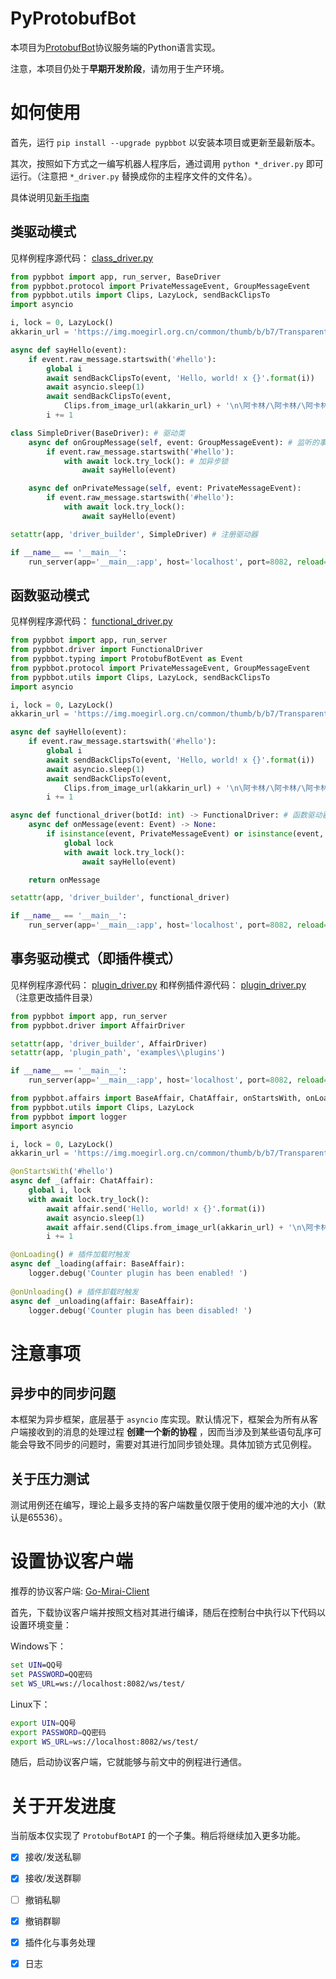 # PyProtobufBot

本项目为[ProtobufBot](https://github.com/ProtobufBot/onebot_idl)协议服务端的Python语言实现。

注意，本项目仍处于**早期开发阶段**，请勿用于生产环境。

# 如何使用

首先，运行 `pip install --upgrade pypbbot` 以安装本项目或更新至最新版本。

其次，按照如下方式之一编写机器人程序后，通过调用 `python *_driver.py` 即可运行。（注意把 `*_driver.py` 替换成你的主程序文件的文件名）。

具体说明见[新手指南](https://phikn1ght.github.io/2021/02/01/beginners-guide-for-pypbbot/)

## 类驱动模式

见样例程序源代码： [class_driver.py](https://github.com/PHIKN1GHT/pypbbot/blob/main/examples/class_driver.py)

```python
from pypbbot import app, run_server, BaseDriver
from pypbbot.protocol import PrivateMessageEvent, GroupMessageEvent
from pypbbot.utils import Clips, LazyLock, sendBackClipsTo
import asyncio

i, lock = 0, LazyLock()
akkarin_url = 'https://img.moegirl.org.cn/common/thumb/b/b7/Transparent_Akkarin.jpg/250px-Transparent_Akkarin.jpg'

async def sayHello(event):
    if event.raw_message.startswith('#hello'):
        global i
        await sendBackClipsTo(event, 'Hello, world! x {}'.format(i))
        await asyncio.sleep(1)
        await sendBackClipsTo(event,
            Clips.from_image_url(akkarin_url) + '\n\阿卡林/\阿卡林/\阿卡林/')
        i += 1

class SimpleDriver(BaseDriver): # 驱动类
    async def onGroupMessage(self, event: GroupMessageEvent): # 监听的事件类型
        if event.raw_message.startswith('#hello'):
            with await lock.try_lock(): # 加异步锁
                await sayHello(event)

    async def onPrivateMessage(self, event: PrivateMessageEvent):
        if event.raw_message.startswith('#hello'):
            with await lock.try_lock():
                await sayHello(event)

setattr(app, 'driver_builder', SimpleDriver) # 注册驱动器

if __name__ == '__main__':
    run_server(app='__main__:app', host='localhost', port=8082, reload=True)

```

## 函数驱动模式

见样例程序源代码： [functional_driver.py](https://github.com/PHIKN1GHT/pypbbot/blob/main/examples/functional_driver.py)

```python
from pypbbot import app, run_server
from pypbbot.driver import FunctionalDriver
from pypbbot.typing import ProtobufBotEvent as Event
from pypbbot.protocol import PrivateMessageEvent, GroupMessageEvent
from pypbbot.utils import Clips, LazyLock, sendBackClipsTo
import asyncio

i, lock = 0, LazyLock()
akkarin_url = 'https://img.moegirl.org.cn/common/thumb/b/b7/Transparent_Akkarin.jpg/250px-Transparent_Akkarin.jpg'

async def sayHello(event):
    if event.raw_message.startswith('#hello'):
        global i
        await sendBackClipsTo(event, 'Hello, world! x {}'.format(i))
        await asyncio.sleep(1)
        await sendBackClipsTo(event,
            Clips.from_image_url(akkarin_url) + '\n\阿卡林/\阿卡林/\阿卡林/')
        i += 1

async def functional_driver(botId: int) -> FunctionalDriver: # 函数驱动器（即一个返回处理函数的高阶函数）
    async def onMessage(event: Event) -> None:
        if isinstance(event, PrivateMessageEvent) or isinstance(event, GroupMessageEvent):
            global lock
            with await lock.try_lock():
                await sayHello(event)

    return onMessage

setattr(app, 'driver_builder', functional_driver)

if __name__ == '__main__':
    run_server(app='__main__:app', host='localhost', port=8082, reload=True)

```

## 事务驱动模式（即插件模式）

见样例程序源代码： [plugin_driver.py](https://github.com/PHIKN1GHT/pypbbot/blob/main/examples/plugin_driver.py) 和样例插件源代码： [plugin_driver.py](https://github.com/PHIKN1GHT/pypbbot/blob/main/examples/plugins/counter_plugin.py) （注意更改插件目录）

```python
from pypbbot import app, run_server
from pypbbot.driver import AffairDriver

setattr(app, 'driver_builder', AffairDriver)
setattr(app, 'plugin_path', 'examples\\plugins')

if __name__ == '__main__':
    run_server(app='__main__:app', host='localhost', port=8082, reload=True)

```

```python
from pypbbot.affairs import BaseAffair, ChatAffair, onStartsWith, onLoading, onUnloading
from pypbbot.utils import Clips, LazyLock
from pypbbot import logger
import asyncio

i, lock = 0, LazyLock()
akkarin_url = 'https://img.moegirl.org.cn/common/thumb/b/b7/Transparent_Akkarin.jpg/250px-Transparent_Akkarin.jpg'

@onStartsWith('#hello')
async def _(affair: ChatAffair):
    global i, lock
    with await lock.try_lock():
        await affair.send('Hello, world! x {}'.format(i))
        await asyncio.sleep(1)
        await affair.send(Clips.from_image_url(akkarin_url) + '\n\阿卡林/\阿卡林/\阿卡林/')
        i += 1

@onLoading() # 插件加载时触发
async def _loading(affair: BaseAffair):
    logger.debug('Counter plugin has been enabled! ')
    
@onUnloading() # 插件卸载时触发
async def _unloading(affair: BaseAffair):
    logger.debug('Counter plugin has been disabled! ')

```

# 注意事项

## 异步中的同步问题

本框架为异步框架，底层基于 `asyncio` 库实现。默认情况下，框架会为所有从客户端接收到的消息的处理过程 **创建一个新的协程** ，因而当涉及到某些语句乱序可能会导致不同步的问题时，需要对其进行加同步锁处理。具体加锁方式见例程。

## 关于压力测试

测试用例还在编写，理论上最多支持的客户端数量仅限于使用的缓冲池的大小（默认是65536）。

# 设置协议客户端 

推荐的协议客户端: [Go-Mirai-Client](https://github.com/ProtobufBot/Go-Mirai-Client)

首先，下载协议客户端并按照文档对其进行编译，随后在控制台中执行以下代码以设置环境变量：

Windows下：

```bat
set UIN=QQ号
set PASSWORD=QQ密码
set WS_URL=ws://localhost:8082/ws/test/
```

Linux下：

```bash
export UIN=QQ号
export PASSWORD=QQ密码
export WS_URL=ws://localhost:8082/ws/test/
```

随后，启动协议客户端，它就能够与前文中的例程进行通信。

# 关于开发进度

当前版本仅实现了 `ProtobufBotAPI` 的一个子集。稍后将继续加入更多功能。

- [x] 接收/发送私聊
- [x] 接收/发送群聊
- [ ] 撤销私聊
- [x] 撤销群聊
- [x] 插件化与事务处理
- [x] 日志

